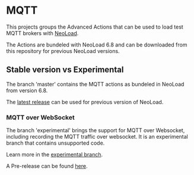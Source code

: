 # MQTT 

This projects groups the Advanced Actions that can be used to load test MQTT brokers with [NeoLoad](https://www.neotys.com/neoload/overview).

The Actions are bundeled with NeoLoad 6.8 and can be downloaded from this repository for previous NeoLoad versions.

## Stable version vs Experimental

The branch 'master' contains the MQTT actions as bundeled in NeoLoad from version 6.8.

The [latest release](https://github.com/Neotys-Labs/MQTT/releases/latest) can be used for previous version of NeoLoad.

### MQTT over WebSocket

The branch 'experimental' brings the support for MQTT over Websocket, including recording the MQTT traffic over websocket.
It is an experimental branch that contains unsupported code.

Learn more in the [experimental branch](https://github.com/Neotys-Labs/MQTT/tree/experimental).

A Pre-release can be found [here](https://github.com/Neotys-Labs/MQTT/releases/tag/0.0.1).





 

